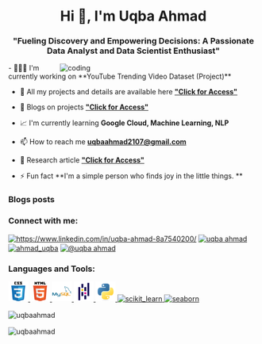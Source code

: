 <h1 align="center">Hi 👋, I'm Uqba Ahmad</h1>
<h3 align="center">"Fueling Discovery and Empowering Decisions: A Passionate Data Analyst and Data Scientist Enthusiast"</h3>
<img align="right" alt="coding" width = 400 src ="https://github.com/ShreyasiDebnath">
- 👩🏻‍💻 I'm currently working on **YouTube Trending Video Dataset (Project)**

- 📝 All my projects and details are available here **["Click for Access"](https://sites.google.com/view/uqbaprotfolio/home)**

- 📝 Blogs on projects **["Click for Access"](https://medium.com/@uqba2199)**

- 📈 I'm currently learning **Google Cloud, Machine Learning, NLP**

- 📫 How to reach me **uqbaahmad2107@gmail.com**

- 📝 Research article **["Click for Access"](https://www.researchgate.net/profile/Uqba-Ahmad)**
  
- ⚡ Fun fact **I'm a simple person who finds joy in the little things. **

### Blogs posts
<!-- BLOG-POST-LIST:START -->
<!-- BLOG-POST-LIST:END -->

<h3 align="left">Connect with me:</h3>
<p align="left">
<a href="https://linkedin.com/in/https://www.linkedin.com/in/uqba-ahmad-8a7540200/" target="blank"><img align="center" src="https://raw.githubusercontent.com/rahuldkjain/github-profile-readme-generator/master/src/images/icons/Social/linked-in-alt.svg" alt="https://www.linkedin.com/in/uqba-ahmad-8a7540200/" height="30" width="40" /></a>
<a href="https://kaggle.com/uqba ahmad" target="blank"><img align="center" src="https://raw.githubusercontent.com/rahuldkjain/github-profile-readme-generator/master/src/images/icons/Social/kaggle.svg" alt="uqba ahmad" height="30" width="40" /></a>
<a href="https://instagram.com/ahmad_uqba" target="blank"><img align="center" src="https://raw.githubusercontent.com/rahuldkjain/github-profile-readme-generator/master/src/images/icons/Social/instagram.svg" alt="ahmad_uqba" height="30" width="40" /></a>
<a href="https://medium.com/@uqba ahmad" target="blank"><img align="center" src="https://raw.githubusercontent.com/rahuldkjain/github-profile-readme-generator/master/src/images/icons/Social/medium.svg" alt="@uqba ahmad" height="30" width="40" /></a>
</p>

<h3 align="left">Languages and Tools:</h3>
<p align="left"> <a href="https://www.w3schools.com/css/" target="_blank" rel="noreferrer"> <img src="https://raw.githubusercontent.com/devicons/devicon/master/icons/css3/css3-original-wordmark.svg" alt="css3" width="40" height="40"/> </a> <a href="https://www.w3.org/html/" target="_blank" rel="noreferrer"> <img src="https://raw.githubusercontent.com/devicons/devicon/master/icons/html5/html5-original-wordmark.svg" alt="html5" width="40" height="40"/> </a> <a href="https://www.mysql.com/" target="_blank" rel="noreferrer"> <img src="https://raw.githubusercontent.com/devicons/devicon/master/icons/mysql/mysql-original-wordmark.svg" alt="mysql" width="40" height="40"/> </a> <a href="https://pandas.pydata.org/" target="_blank" rel="noreferrer"> <img src="https://raw.githubusercontent.com/devicons/devicon/2ae2a900d2f041da66e950e4d48052658d850630/icons/pandas/pandas-original.svg" alt="pandas" width="40" height="40"/> </a> <a href="https://www.python.org" target="_blank" rel="noreferrer"> <img src="https://raw.githubusercontent.com/devicons/devicon/master/icons/python/python-original.svg" alt="python" width="40" height="40"/> </a> <a href="https://scikit-learn.org/" target="_blank" rel="noreferrer"> <img src="https://upload.wikimedia.org/wikipedia/commons/0/05/Scikit_learn_logo_small.svg" alt="scikit_learn" width="40" height="40"/> </a> <a href="https://seaborn.pydata.org/" target="_blank" rel="noreferrer"> <img src="https://seaborn.pydata.org/_images/logo-mark-lightbg.svg" alt="seaborn" width="40" height="40"/> </a> </p>

<p><img align="center" src="https://github-readme-stats.vercel.app/api/top-langs?username=uqbaahmad&show_icons=true&locale=en&layout=compact" alt="uqbaahmad" /></p>

<p><img align="center" src="https://github-readme-streak-stats.herokuapp.com/?user=uqbaahmad&" alt="uqbaahmad" /></p>
